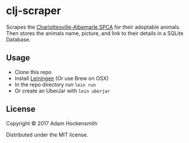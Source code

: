 # clj-scraper

Scrapes the [Charlottesville-Albemarle SPCA](http://caspca.org/) for their adoptable animals. Then stores the animals name, picture, and link to their details in a SQLite Database.

## Usage

* Clone this repo
* Install [Leiningen](https://leiningen.org/) (Or use Brew on OSX)
* In the repo directory run `lein run`
* Or create an UberJar with `lein uberjar`

## License

Copyright © 2017 Adam Hockensmith

Distributed under the MIT license.
